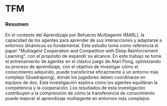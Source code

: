 # TFM

### Resumen
En el contexto del Aprendizaje por Refuerzo Multiagente (MARL), la capacidad de los
agentes para aprender de sus interacciones y adaptarse a entornos dinámicos es fundamental.
Este estudio toma como referencia el paper "Multiagent Cooperation and Competition with
Deep Reinforcement Learning", con el propósito de expandir su alcance.
En este trabajo se toma el entrenamiento de agentes en el clásico juego de Atari Pong,
optimizando su proceso de aprendizaje, con el objetivo de investigar cómo el conocimiento
adquirido, puede transferirse eficazmente a un entorno más complejo (Quadrapong), donde los
jugadores deben coordinarse en equipos de dos. Esta investigación explora cómo los agentes equilibran la competencia y la
cooperación.
Los resultados de esta investigación contribuyen a la comprensión de cómo la transferencia
de conocimiento puede mejorar el aprendizaje multiagente en entornos más complejos. 
